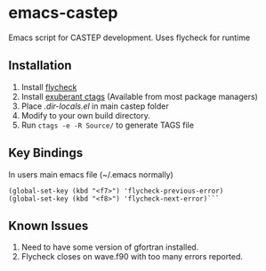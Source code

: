 # emacs-castep
Emacs script for CASTEP development. Uses flycheck for runtime 

Installation
------------
1. Install [flycheck](http://www.flycheck.org/en/latest/user/installation.html)
2. Install [exuberant ctags](http://ctags.sourceforge.net/) (Available from most package managers)
3. Place *.dir-locals.el* in main castep folder
4. Modify to your own build directory.
5. Run `ctags -e -R Source/` to generate TAGS file

Key Bindings
------------
In users main emacs file (~/.emacs normally)

    (global-set-key (kbd "<f7>") 'flycheck-previous-error)
    (global-set-key (kbd "<f8>") 'flycheck-next-error)```

Known Issues
------------
1. Need to have some version of gfortran installed.
2. Flycheck closes on wave.f90 with too many errors reported. 
